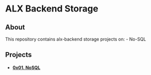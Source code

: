 # ALX Backend Storage

## About
This repository contains alx-backend storage projects on:
    - No-SQL
## Projects
- #### [0x01. NoSQL](0x02-redis_basic)

